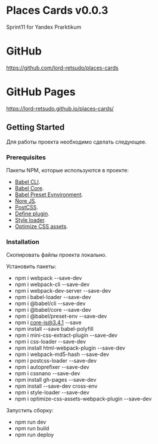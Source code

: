 # Places Cards  v0.0.3
Sprint11 for Yandex Prarktikum

# GitHub
<https://github.com/lord-retsudo/places-cards>

# GitHub Pages
<https://lord-retsudo.github.io/places-cards/>

## Getting Started

Для работы проекта необходимо сделать следующее.
### Prerequisites

Пакеты NPM, которые используются в проекте:
- [Babel CLI](https://babeljs.io/docs/en/babel-cli#docsNav).
- [Babel Core](https://babeljs.io/docs/en/babel-core).
- [Babel Preset Evnvironment](https://babeljs.io/docs/en/babel-preset-env#docsNav).
- [Ñore JS](https://github.com/zloirock/core-js#readme).
- [PostCSS](https://postcss.org/).
- [Define plugin](https://webpack.js.org/plugins/define-plugin/).
- [Style loader](https://github.com/webpack-contrib/style-loader).
- [Optimize CSS assets](https://www.npmjs.com/package/optimize-css-assets-webpack-plugin).

### Installation 

Скопировать файлы проекта локально.  

Установить пакеты:
- npm i webpack --save-dev
- npm i webpack-cli --save-dev
- npm i webpack-dev-server --save-dev
- npm i babel-loader --save-dev
- npm i @babel/cli --save-dev
- npm i @babel/core --save-dev
- npm i @babel/preset-env --save-dev
- npm i core-js@3.4.1 --save 
- npm install --save babel-polyfill
- npm i mini-css-extract-plugin --save-dev
- npm i css-loader --save-dev
- npm install html-webpack-plugin --save-dev
- npm i webpack-md5-hash --save-dev
- npm i postcss-loader --save-dev
- npm i autoprefixer --save-dev
- npm i cssnano --save-dev
- npm install gh-pages --save-dev
- npm install --save-dev cross-env
- npm i style-loader --save-dev 
- npm i optimize-css-assets-webpack-plugin --save-dev 

Запустить сборку:
- npm run dev	
- npm run build
- npm run deploy


